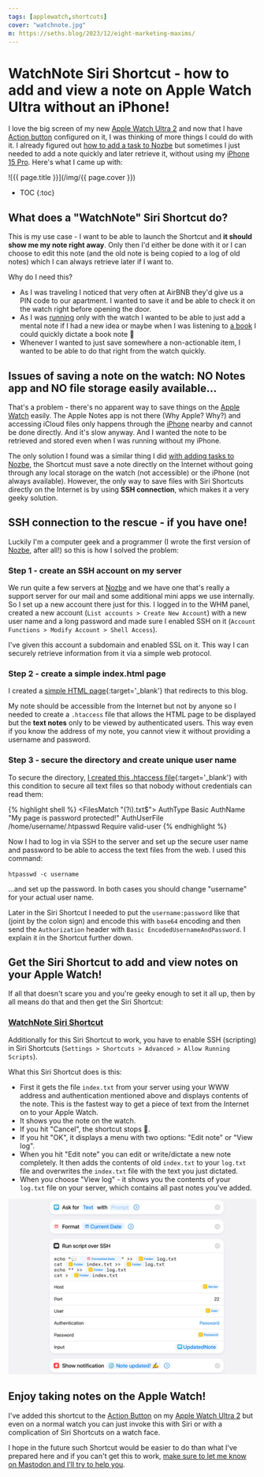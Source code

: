 ```yaml
---
tags: [applewatch,shortcuts]
cover: "watchnote.jpg"
m: https://seths.blog/2023/12/eight-marketing-maxims/
---
```


# WatchNote Siri Shortcut - how to add and view a note on Apple Watch Ultra without an iPhone!

I love the big screen of my new [Apple Watch Ultra 2](/ultra/) and now that I have [Action button](/action/) configured on it, I was thinking of more things I could do with it. I already figured out [how to add a task to Nozbe](/nozbe-add/) but sometimes I just needed to add a note quickly and later retrieve it, without using my [iPhone 15 Pro](/iphone15/). Here's what I came up with:

<!--More-->

![{{ page.title }}](/img/{{ page.cover }})

* TOC
{:toc}

## What does a "WatchNote" Siri Shortcut do?

This is my use case - I want to be able to launch the Shortcut and **it should show me my note right away**. Only then I'd either be done with it or I can choose to edit this note (and the old note is being copied to a log of old notes) which I can always retrieve later if I want to.

Why do I need this?

- As I was traveling I noticed that very often at AirBNB they'd give us a PIN code to our apartment. I wanted to save it and be able to check it on the watch right before opening the door.
- As I was [running](/sports/) only with the watch I wanted to be able to just add a mental note if I had a new idea or maybe when I was listening to [a book](/books/) I could quickly dictate a book note 📝 
- Whenever I wanted to just save somewhere a non-actionable item, I wanted to be able to do that right from the watch quickly.

## Issues of saving a note on the watch: NO Notes app and NO file storage easily available…

That's a problem - there's no apparent way to save things on the [Apple Watch](/applewatch/) easily. The Apple Notes app is not there (Why Apple? Why?) and accessing iCloud files only happens through the [iPhone](/iphone/) nearby and cannot be done directly. And it's slow anyway. And I wanted the note to be retrieved and stored even when I was running without my iPhone.

The only solution I found was a similar thing I did [with adding tasks to Nozbe](/nozbe-add/), the Shortcut must save a note directly on the Internet without going through any local storage on the watch (not accessible) or the iPhone (not always available). However, the only way to save files with Siri Shortcuts directly on the Internet is by using **SSH connection**, which makes it a very geeky solution.

## SSH connection to the rescue - if you have one!

Luckily I'm a computer geek and a programmer (I wrote the first version of [Nozbe][n], after all!) so this is how I solved the problem:

### Step 1 - create an SSH account on my server

We run quite a few servers at [Nozbe](/nozbe/) and we have one that's really a support server for our mail and some additional mini apps we use internally. So I set up a new account there just for this. I logged in to the WHM panel, created a new account (`List accounts > Create New Account`) with a new user name and a long password and made sure I enabled SSH on it (`Account Functions > Modify Account > Shell Access`).

I've given this account a subdomain and enabled SSL on it. This way I can securely retrieve information from it via a simple web protocol.

### Step 2 - create a simple index.html page

I created a [simple HTML page](/txt/watchnote-index.txt){:target='_blank'} that redirects to this blog.

My note should be accessible from the Internet but not by anyone so I needed to create a `.htaccess` file that allows the HTML page to be displayed but the **text notes** only to be viewed by authenticated users. This way even if you know the address of my note, you cannot view it without providing a username and password.

### Step 3 - secure the directory and create unique user name

To secure the directory, [I created this .htaccess file](/txt/watchnote-htaccess.txt){:target='_blank'} with this condition to secure all text files so that nobody without credentials can read them:

{% highlight shell %}
<FilesMatch "(?i)\.txt$">
AuthType Basic
AuthName "My page is password protected!"
AuthUserFile /home/username/.htpasswd
Require valid-user
</FilesMatch>
{% endhighlight %}

Now I had to log in via SSH to the server and set up the secure user name and password to be able to access the text files from the web. I used this command:

`htpasswd -c username`

…and set up the password. In both cases you should change "username" for your actual user name.

Later in the Siri Shortcut I needed to put the `username:password` like that (joint by the colon sign) and encode this with `base64` encoding and then send the `Authorization` header with `Basic EncodedUsernameAndPassword`. I explain it in the Shortcut further down.

## Get the Siri Shortcut to add and view notes on your Apple Watch!

If all that doesn't scare you and you're geeky enough to set it all up, then by all means do that and then get the Siri Shortcut:

### [WatchNote Siri Shortcut][w]

Additionally for this Siri Shortcut to work, you have to enable SSH (scripting) in Siri Shortcuts (`Settings > Shortcuts > Advanced > Allow Running Scripts`).

What this Siri Shortcut does is this:

- First it gets the file `index.txt` from your server using your WWW address and authentication mentioned above and displays contents of the note. This is the fastest way to get a piece of text from the Internet on to your Apple Watch.
- It shows you the note on the watch.
- If you hit "Cancel", the shortcut stops 🛑.
- If you hit "OK", it displays a menu with two options: "Edit note" or "View log".
- When you hit "Edit note" you can edit or write/dictate a new note completely. It then adds the contents of old `index.txt` to your `log.txt` file and overwrites the `index.txt` file with the text you just dictated.
- When you choose "View log" - it shows you the contents of your  `log.txt` file on your server, which contains all past notes you've added.

![{{ page.title }} ssh](/img/watchnote-ssh.jpg)

## Enjoy taking notes on the Apple Watch!

I've added this shortcut to the [Action Button](/action/) on my [Apple Watch Ultra 2](/ultra/) but even on a normal watch you can just invoke this with Siri or with a complication of Siri Shortcuts on a watch face.

I hope in the future such Shortcut would be easier to do than what I've prepared here and if you can't get this to work, [make sure to let me know on Mastodon and I'll try to help you](/gratis?to=ma/).

[w]: https://www.icloud.com/shortcuts/4fd6a1173ba64c21ba7b3b1dba736e9a

[n]: https://michael.gratis/nozbe
[np]: https://michael.gratis/nozbepersonal